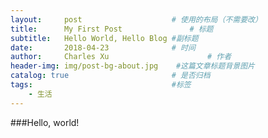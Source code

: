 ```yaml
---
layout:     post                    # 使用的布局（不需要改）
title:      My First Post               # 标题 
subtitle:   Hello World, Hello Blog #副标题
date:       2018-04-23              # 时间
author:     Charles Xu                      # 作者
header-img: img/post-bg-about.jpg    #这篇文章标题背景图片
catalog: true                       # 是否归档
tags:                               #标签
    - 生活
---
```

###Hello, world!
